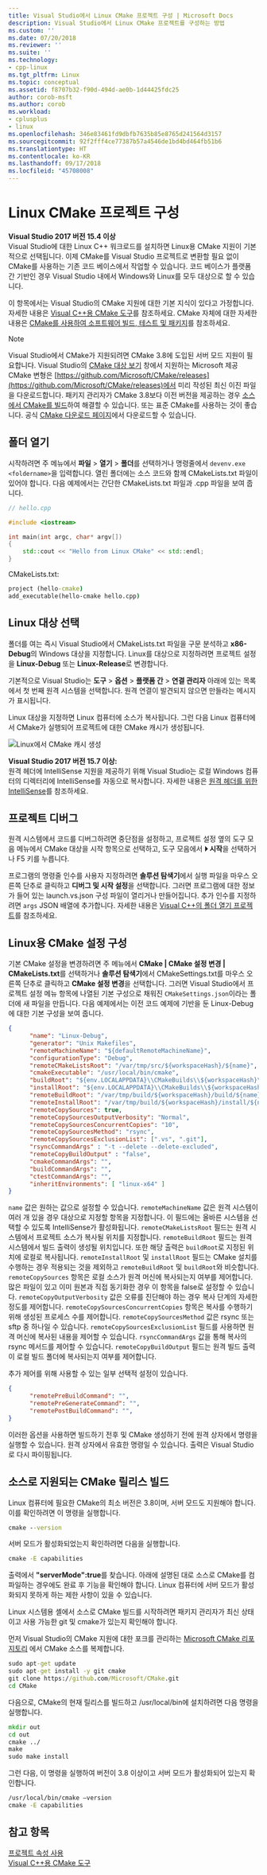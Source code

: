 ```yaml
---
title: Visual Studio에서 Linux CMake 프로젝트 구성 | Microsoft Docs
description: Visual Studio에서 Linux CMake 프로젝트를 구성하는 방법
ms.custom: ''
ms.date: 07/20/2018
ms.reviewer: ''
ms.suite: ''
ms.technology:
- cpp-linux
ms.tgt_pltfrm: Linux
ms.topic: conceptual
ms.assetid: f8707b32-f90d-494d-ae0b-1d44425fdc25
author: corob-msft
ms.author: corob
ms.workload:
- cplusplus
- linux
ms.openlocfilehash: 346e83461fd9dbfb7635b85e8765d241564d3157
ms.sourcegitcommit: 92f2fff4ce77387b57a4546de1bd4bd464fb51b6
ms.translationtype: HT
ms.contentlocale: ko-KR
ms.lasthandoff: 09/17/2018
ms.locfileid: "45708008"
---
```

# <a name="configure-a-linux-cmake-project"></a>Linux CMake 프로젝트 구성

**Visual Studio 2017 버전 15.4 이상**<br/>
Visual Studio에 대한 Linux C++ 워크로드를 설치하면 Linux용 CMake 지원이 기본적으로 선택됩니다. 이제 CMake를 Visual Studio 프로젝트로 변환할 필요 없이 CMake를 사용하는 기존 코드 베이스에서 작업할 수 있습니다. 코드 베이스가 플랫폼 간 기반인 경우 Visual Studio 내에서 Windows와 Linux를 모두 대상으로 할 수 있습니다.

이 항목에서는 Visual Studio의 CMake 지원에 대한 기본 지식이 있다고 가정합니다. 자세한 내용은 [Visual C++용 CMake 도구](../ide/cmake-tools-for-visual-cpp.md)를 참조하세요. CMake 자체에 대한 자세한 내용은 [CMake를 사용하여 소프트웨어 빌드, 테스트 및 패키지](https://cmake.org/)를 참조하세요.

> [!NOTE]  
> Visual Studio에서 CMake가 지원되려면 CMake 3.8에 도입된 서버 모드 지원이 필요합니다. Visual Studio의 [CMake 대상 보기](https://blogs.msdn.microsoft.com/vcblog/2018/04/09/cmake-support-in-visual-studio-targets-view-single-file-compilation-and-cache-generation-settings/) 창에서 지원하는 Microsoft 제공 CMake 변형은 [https://github.com/Microsoft/CMake/releases](https://github.com/Microsoft/CMake/releases)에서 미리 작성된 최신 이진 파일을 다운로드합니다. 패키지 관리자가 CMake 3.8보다 이전 버전을 제공하는 경우 [소스에서 CMake를 빌드](#build-a-supported-cmake-release-from-source)하여 해결할 수 있습니다. 또는 표준 CMake를 사용하는 것이 좋습니다. 공식 [CMake 다운로드 페이지](https://cmake.org/download/)에서 다운로드할 수 있습니다. 

## <a name="open-a-folder"></a>폴더 열기

시작하려면 주 메뉴에서 **파일** > **열기** > **폴더**를 선택하거나 명령줄에서 `devenv.exe <foldername>`을 입력합니다. 열린 폴더에는 소스 코드와 함께 CMakeLists.txt 파일이 있어야 합니다.
다음 예제에서는 간단한 CMakeLists.txt 파일과 .cpp 파일을 보여 줍니다.

```cpp
// hello.cpp

#include <iostream>

int main(int argc, char* argv[])
{
    std::cout << "Hello from Linux CMake" << std::endl;
}
```

CMakeLists.txt:

```cmd
project (hello-cmake)
add_executable(hello-cmake hello.cpp)
```

## <a name="choose-a-linux-target"></a>Linux 대상 선택

폴더를 여는 즉시 Visual Studio에서 CMakeLists.txt 파일을 구문 분석하고 **x86-Debug**의 Windows 대상을 지정합니다. Linux를 대상으로 지정하려면 프로젝트 설정을 **Linux-Debug** 또는 **Linux-Release**로 변경합니다.

기본적으로 Visual Studio는 **도구** > **옵션** > **플랫폼 간** > **연결 관리자** 아래에 있는 목록에서 첫 번째 원격 시스템을 선택합니다. 원격 연결이 발견되지 않으면 만들라는 메시지가 표시됩니다.

Linux 대상을 지정하면 Linux 컴퓨터에 소스가 복사됩니다. 그런 다음 Linux 컴퓨터에서 CMake가 실행되어 프로젝트에 대한 CMake 캐시가 생성됩니다.

![Linux에서 CMake 캐시 생성](media/cmake-linux-1.png "Linux에서 CMake 캐시 생성")

**Visual Studio 2017 버전 15.7 이상:**<br/>
원격 헤더에 IntelliSense 지원을 제공하기 위해 Visual Studio는 로컬 Windows 컴퓨터의 디렉터리에 IntelliSense를 자동으로 복사합니다. 자세한 내용은 [원격 헤더를 위한 IntelliSense](configure-a-linux-project.md#remote_intellisense)를 참조하세요.

## <a name="debug-the-project"></a>프로젝트 디버그

원격 시스템에서 코드를 디버그하려면 중단점을 설정하고, 프로젝트 설정 옆의 도구 모음 메뉴에서 CMake 대상을 시작 항목으로 선택하고, 도구 모음에서 **&#x23f5; 시작**을 선택하거나 F5 키를 누릅니다.

프로그램의 명령줄 인수를 사용자 지정하려면 **솔루션 탐색기**에서 실행 파일을 마우스 오른쪽 단추로 클릭하고 **디버그 및 시작 설정**을 선택합니다. 그러면 프로그램에 대한 정보가 들어 있는 launch.vs.json 구성 파일이 열리거나 만들어집니다. 추가 인수를 지정하려면 `args` JSON 배열에 추가합니다. 자세한 내용은 [Visual C++의 폴더 열기 프로젝트](https://docs.microsoft.com/en-us/cpp/ide/non-msbuild-projects)를 참조하세요.

## <a name="configure-cmake-settings-for-linux"></a>Linux용 CMake 설정 구성

기본 CMake 설정을 변경하려면 주 메뉴에서 **CMake | CMake 설정 변경 | CMakeLists.txt**를 선택하거나 **솔루션 탐색기**에서 CMakeSettings.txt를 마우스 오른쪽 단추로 클릭하고 **CMake 설정 변경**을 선택합니다. 그러면 Visual Studio에서 프로젝트 설정 메뉴 항목에 나열된 기본 구성으로 채워진 `CMakeSettings.json`이라는 폴더에 새 파일을 만듭니다. 다음 예제에서는 이전 코드 예제에 기반을 둔 Linux-Debug에 대한 기본 구성을 보여 줍니다.

```json
{
      "name": "Linux-Debug",
      "generator": "Unix Makefiles",
      "remoteMachineName": "${defaultRemoteMachineName}",
      "configurationType": "Debug",
      "remoteCMakeListsRoot": "/var/tmp/src/${workspaceHash}/${name}",
      "cmakeExecutable": "/usr/local/bin/cmake",
      "buildRoot": "${env.LOCALAPPDATA}\\CMakeBuilds\\${workspaceHash}\\build\\${name}",
      "installRoot": "${env.LOCALAPPDATA}\\CMakeBuilds\\${workspaceHash}\\install\\${name}",
      "remoteBuildRoot": "/var/tmp/build/${workspaceHash}/build/${name}",
      "remoteInstallRoot": "/var/tmp/build/${workspaceHash}/install/${name}",
      "remoteCopySources": true,
      "remoteCopySourcesOutputVerbosity": "Normal",
      "remoteCopySourcesConcurrentCopies": "10",
      "remoteCopySourcesMethod": "rsync",
      "remoteCopySourcesExclusionList": [".vs", ".git"],
      "rsyncCommandArgs" : "-t --delete --delete-excluded",
      "remoteCopyBuildOutput" : "false",
      "cmakeCommandArgs": "",
      "buildCommandArgs": "",
      "ctestCommandArgs": "",
      "inheritEnvironments": [ "linux-x64" ]
}
```

`name` 값은 원하는 값으로 설정할 수 있습니다. `remoteMachineName` 값은 원격 시스템이 여러 개 있을 경우 대상으로 지정할 항목을 지정합니다. 이 필드에는 올바른 시스템을 선택할 수 있도록 IntelliSense가 활성화됩니다. `remoteCMakeListsRoot` 필드는 원격 시스템에서 프로젝트 소스가 복사될 위치를 지정합니다. `remoteBuildRoot` 필드는 원격 시스템에서 빌드 출력이 생성될 위치입니다. 또한 해당 출력은 `buildRoot`로 지정된 위치에 로컬로 복사됩니다. `remoteInstallRoot` 및 `installRoot` 필드는 CMake 설치를 수행하는 경우 적용되는 것을 제외하고 `remoteBuildRoot` 및 `buildRoot`와 비슷합니다. `remoteCopySources` 항목은 로컬 소스가 원격 머신에 복사되는지 여부를 제어합니다. 많은 파일이 있고 이미 원본과 직접 동기화한 경우 이 항목을 false로 설정할 수 있습니다. `remoteCopyOutputVerbosity` 값은 오류를 진단해야 하는 경우 복사 단계의 자세한 정도를 제어합니다. `remoteCopySourcesConcurrentCopies` 항목은 복사를 수행하기 위해 생성된 프로세스 수를 제어합니다. `remoteCopySourcesMethod` 값은 rsync 또는 sftp 중 하나일 수 있습니다. `remoteCopySourcesExclusionList` 필드를 사용하면 원격 머신에 복사된 내용을 제어할 수 있습니다. `rsyncCommandArgs` 값을 통해 복사의 rsync 메서드를 제어할 수 있습니다. `remoteCopyBuildOutput` 필드는 원격 빌드 출력이 로컬 빌드 폴더에 복사되는지 여부를 제어합니다.

추가 제어를 위해 사용할 수 있는 일부 선택적 설정이 있습니다.

```json
{
      "remotePreBuildCommand": "",
      "remotePreGenerateCommand": "",
      "remotePostBuildCommand": "",
}
```

이러한 옵션을 사용하면 빌드하기 전후 및 CMake 생성하기 전에 원격 상자에서 명령을 실행할 수 있습니다. 원격 상자에서 유효한 명령일 수 있습니다. 출력은 Visual Studio로 다시 파이핑됩니다.

## <a name="build-a-supported-cmake-release-from-source"></a>소스로 지원되는 CMake 릴리스 빌드

Linux 컴퓨터에 필요한 CMake의 최소 버전은 3.8이며, 서버 모드도 지원해야 합니다. 이를 확인하려면 이 명령을 실행합니다.

```cmd
cmake --version
```

서버 모드가 활성화되었는지 확인하려면 다음을 실행합니다.

```cmd
cmake -E capabilities
```

출력에서 **"serverMode":true**를 찾습니다. 아래에 설명된 대로 소스로 CMake를 컴파일하는 경우에도 완료 후 기능을 확인해야 합니다. Linux 컴퓨터에 서버 모드가 활성화되지 못하게 하는 제한 사항이 있을 수 있습니다.

Linux 시스템용 셸에서 소스로 CMake 빌드를 시작하려면 패키지 관리자가 최신 상태이고 사용 가능한 git 및 cmake가 있는지 확인해야 합니다.

먼저 Visual Studio의 CMake 지원에 대한 포크를 관리하는 [Microsoft CMake 리포지토리](https://github.com/Microsoft/CMake) 에서 CMake 소스를 복제합니다.

```cmd
sudo apt-get update
sudo apt-get install -y git cmake
git clone https://github.com/Microsoft/CMake.git
cd CMake
```

다음으로, CMake의 현재 릴리스를 빌드하고 /usr/local/bin에 설치하려면 다음 명령을 실행합니다.

```cmd
mkdir out
cd out
cmake ../
make
sudo make install
```

그런 다음, 이 명령을 실행하여 버전이 3.8 이상이고 서버 모드가 활성화되어 있는지 확인합니다.

```cmd
/usr/local/bin/cmake –version
cmake -E capabilities
```

## <a name="see-also"></a>참고 항목

[프로젝트 속성 사용](../ide/working-with-project-properties.md)  
[Visual C++용 CMake 도구](../ide/cmake-tools-for-visual-cpp.md)  
